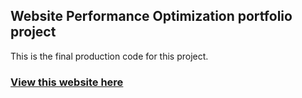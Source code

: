 ## Website Performance Optimization portfolio project

This is the final production code for this project.

### [View this website here](https://excviral.github.io/Project-Website-Optimization-Udacity/)
